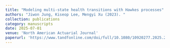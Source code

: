 ```yaml
---
title: "Modeling multi-state health transitions with Hawkes processes"
authors: "Jiwon Jung, Kiseop Lee, Mengyi Xu (2023). "
collection: publications
category: manuscripts  
date: 2025-07-01
venue: 'North American Actuarial Journal' 
paperurl: 'https://www.tandfonline.com/doi/full/10.1080/10920277.2025.2519540?src=' 
---
```

 
